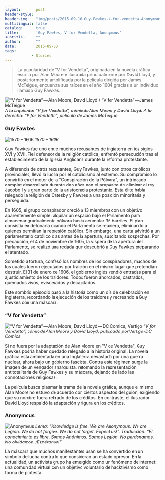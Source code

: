 ```yaml
---
layout:       post
header-style: 
header-img:   "img/posts/2015-09-10-Guy-Fawkes-V-for-vendetta-Anonymous.jpg"
multilingual: false
catalog:      true
title:        'Guy Fawkes, V for Vendetta, Anonymous'
subtitle:     ""
author:       ""
date:         2015-09-10
tags:
            - Stories
---
```


>La popularidad de "V for Vendetta", originada en la novela gráfica escrita por Alan Moore e ilustrada principalmente por David Lloyd, y posteriormente amplificada por la película dirigida por James McTeigue, encuentra sus raíces en el año 1604 gracias a un individuo llamado Guy Fawkes.


![“V for Vendetta” — Alan Moore, David Lloyd / “V for Vendetta” — James McTeigue]({{site.baseurl}}/img/posts/in-post/2015-09-10-Guy-Fawkes-V-for-vendetta-Anonymous/2015-09-10-Guy-Fawkes-V-for-vendetta-Anonymous-1.jpg)
*A la izquierda: “V for Vendetta”, cómic de Alan Moore y David Lloyd. A la derecha:  “V for Vendetta”, película de James McTeigue*


### Guy Fawkes
![1570 – 1606]({{site.baseurl}}/img/posts/in-post/2015-09-10-Guy-Fawkes-V-for-vendetta-Anonymous/2015-09-10-Guy-Fawkes-V-for-vendetta-Anonymous-2.jpg)
*1570 – 1606*

Guy Fawkes fue uno entre muchos recusantes de Inglaterra en los siglos XVI y XVII. Fiel defensor de la religión católica, enfrentó persecución tras el establecimiento de la Iglesia Anglicana durante la reforma protestante.

A diferencia de otros recusantes, Guy Fawkes, junto con otros católicos provinciales, llevó la lucha por el catolicismo al extremo. Su compromiso lo convirtió en el motor de la "Conspiración de la Pólvora", un intrincado complot desarrollado durante dos años con el propósito de eliminar al rey Jacobo I y a gran parte de la aristocracia protestante. Esta élite había relegado la religión de Catesby y Fawkes a una posición minoritaria y perseguida.

En 1605, el grupo conspirador creció a 13 miembros con un objetivo aparentemente simple: alquilar un espacio bajo el Parlamento para almacenar gradualmente pólvora hasta acumular 36 barriles. El plan consistía en detonarla cuando el Parlamento se reuniera, eliminando a quienes permitían la represión católica. Sin embargo, una carta advirtió a un parlamentario católico días antes de la apertura, suscitando sospechas. Por precaución, el 4 de noviembre de 1605, la víspera de la apertura del Parlamento, se realizó una redada que descubrió a Guy Fawkes preparando el atentado.

Sometido a tortura, confesó los nombres de los conspiradores, muchos de los cuales fueron ejecutados por traición en el mismo lugar que pretendían destruir. El 31 de enero de 1606, el gobierno inglés vendió entradas para el ajusticiamiento de los traidores. Todos fueron ahorcados, castrados, quemados vivos, eviscerados y decapitados.

Este sombrío episodio pasó a la historia como un día de celebración en Inglaterra, recordando la ejecución de los traidores y recreando a Guy Fawkes con una máscara.


### “V for Vendetta”
![“V for Vendetta” — Alan Moore, David Lloyd — DC Comics, Vertigo]({{site.baseurl}}/img/posts/in-post/2015-09-10-Guy-Fawkes-V-for-vendetta-Anonymous/2015-09-10-Guy-Fawkes-V-for-vendetta-Anonymous-3.jpg)
*“V for Vendetta”, cómic de Alan Moore y David Lloyd, publicado por Vertigo-DC Comics*

Si no fuera por la adaptación de Alan Moore en "V de Vendetta", Guy Fawkes podría haber quedado relegado a la historia original. La novela gráfica está ambientada en una Inglaterra devastada por una guerra nuclear, ahora bajo un gobierno fascista. Contra este régimen surge la imagen de un vengador anarquista, retomando la representación antitotalitaria de Guy Fawkes y su máscara, dejando de lado las connotaciones religiosas.

La película busca plasmar la trama de la novela gráfica, aunque el mismo Alan Moore no estuvo de acuerdo con ciertos aspectos del guion, exigiendo que su nombre fuera retirado de los créditos. En contraste, el ilustrador David Lloyd respaldó la adaptación y figura en los créditos.


### Anonymous
![Anonymous]({{site.baseurl}}/img/posts/in-post/2015-09-10-Guy-Fawkes-V-for-vendetta-Anonymous/2015-09-10-Guy-Fawkes-V-for-vendetta-Anonymous-4.jpg)
*Lema: “Knowledge is free. We are Anonymous. We are Legion. We do not forgive. We do not forget. Expect us!”. Traducción: “El conocimiento es libre. Somos Anónimos. Somos Legión. No perdonamos. No olvidamos. ¡Espéranos!”*

La máscara que muchos manifestantes usan se ha convertido en un símbolo de lucha contra lo que consideran un estado opresor. En la actualidad, un activista grupo ha emergido como un fenómeno de internet: una comunidad virtual con un objetivo voluntario de hacktivismo como forma de protesta.
